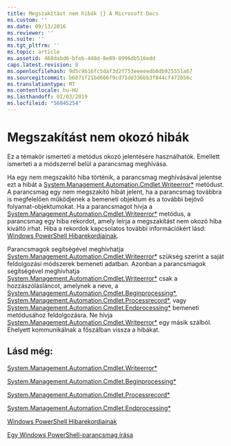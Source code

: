 ```yaml
---
title: Megszakítást nem hibák |} A Microsoft Docs
ms.custom: ''
ms.date: 09/13/2016
ms.reviewer: ''
ms.suite: ''
ms.tgt_pltfrm: ''
ms.topic: article
ms.assetid: 468dabd6-bfeb-448d-8e09-0996db516edd
caps.latest.revision: 8
ms.openlocfilehash: 9d5c9b16fc5daf3d2f753eeeeedb0db925551a67
ms.sourcegitcommit: b6871f21bd666f9cd71dd336bb3f844cf472b56c
ms.translationtype: MT
ms.contentlocale: hu-HU
ms.lasthandoff: 02/03/2019
ms.locfileid: "56845254"
---
```

# <a name="non-terminating-errors"></a>Megszakítást nem okozó hibák

Ez a témakör ismerteti a metódus okozó jelentésére használhatók. Emellett ismerteti a a módszerrel belül a parancsmag meghívása.

Ha egy nem megszakító hiba történik, a parancsmag meghívásával jelentse ezt a hibát a [System.Management.Automation.Cmdlet.Writeerror*](/dotnet/api/System.Management.Automation.Cmdlet.WriteError) metódust. A parancsmag egy nem megszakító hibát jelent, ha a parancsmag továbbra is megfelelően működjenek a bemeneti objektum és a további bejövő folyamat-objektumokat. Ha a parancsmagot hívja a [System.Management.Automation.Cmdlet.Writeerror*](/dotnet/api/System.Management.Automation.Cmdlet.WriteError) metódus, a parancsmag egy hiba rekordot, amely leírja a megszakítást nem okozó hiba kiváltó írhat. Hiba a rekordok kapcsolatos további információkért lásd: [Windows PowerShell Hibarekordjainak](./windows-powershell-error-records.md).

Parancsmagok segítségével meghívhatja [System.Management.Automation.Cmdlet.Writeerror*](/dotnet/api/System.Management.Automation.Cmdlet.WriteError) szükség szerint a saját feldolgozási módszerek bemeneti adatban. Azonban a parancsmagok segítségével meghívhatja [System.Management.Automation.Cmdlet.Writeerror*](/dotnet/api/System.Management.Automation.Cmdlet.WriteError) csak a hozzászólásláncot, amelynek a neve, a [System.Management.Automation.Cmdlet.Beginprocessing*](/dotnet/api/System.Management.Automation.Cmdlet.BeginProcessing), [ System.Management.Automation.Cmdlet.Processrecord*](/dotnet/api/System.Management.Automation.Cmdlet.ProcessRecord), vagy [System.Management.Automation.Cmdlet.Endprocessing*](/dotnet/api/System.Management.Automation.Cmdlet.EndProcessing) bemeneti metódusához feldolgozásra. Ne hívja [System.Management.Automation.Cmdlet.Writeerror*](/dotnet/api/System.Management.Automation.Cmdlet.WriteError) egy másik szálból. Ehelyett kommunikálnak a főszálban vissza a hibákat.

## <a name="see-also"></a>Lásd még:

[System.Management.Automation.Cmdlet.Writeerror*](/dotnet/api/System.Management.Automation.Cmdlet.WriteError)

[System.Management.Automation.Cmdlet.Beginprocessing*](/dotnet/api/System.Management.Automation.Cmdlet.BeginProcessing)

[System.Management.Automation.Cmdlet.Processrecord*](/dotnet/api/System.Management.Automation.Cmdlet.ProcessRecord)

[System.Management.Automation.Cmdlet.Endprocessing*](/dotnet/api/System.Management.Automation.Cmdlet.EndProcessing)

[Windows PowerShell Hibarekordjainak](./windows-powershell-error-records.md)

[Egy Windows PowerShell-parancsmag írása](./writing-a-windows-powershell-cmdlet.md)
